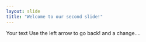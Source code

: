```yaml
---
layout: slide
title: "Welcome to our second slide!"
---
```

Your text
Use the left arrow to go back!
and a change....